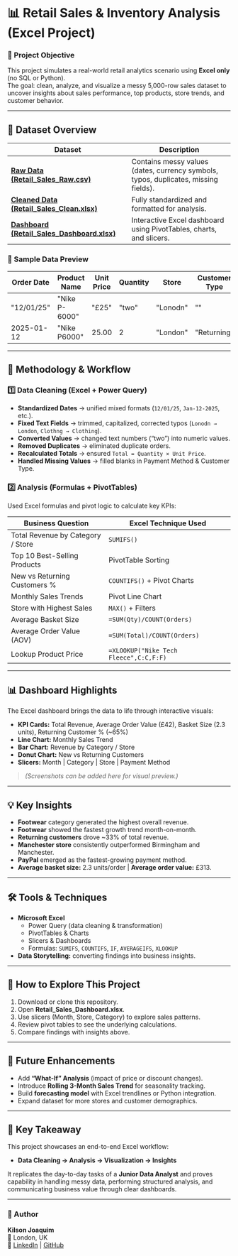 # 📊 Retail Sales & Inventory Analysis (Excel Project)

### 🧩 Project Objective
This project simulates a real-world retail analytics scenario using **Excel only** (no SQL or Python).  
The goal: clean, analyze, and visualize a messy 5,000-row sales dataset to uncover insights about sales performance, top products, store trends, and customer behavior.

---

## 📂 Dataset Overview
| Dataset | Description |
|----------|--------------|
| [**Raw Data (Retail_Sales_Raw.csv)**](https://github.com/KilsonJ/Retail_Sales_project/blob/main/Raw%20Data%20(Retail_Sales_Raw.csv)) | Contains messy values (dates, currency symbols, typos, duplicates, missing fields). |
| [**Cleaned Data (Retail_Sales_Clean.xlsx)**](https://github.com/KilsonJ/Retail_Sales_project/blob/main/Clean%20Data%20(Retail_Sales_Clean.xlsx)) | Fully standardized and formatted for analysis. |
| [**Dashboard (Retail_Sales_Dashboard.xlsx)**](https://github.com/KilsonJ/Retail_Sales_project/blob/main/Dashboard%20(Retail_Sales_Dashboard.xlsx)) | Interactive Excel dashboard using PivotTables, charts, and slicers. |

### 🧾 Sample Data Preview

| Order Date | Product Name  | Unit Price | Quantity | Store    | Customer Type |
|-------------|----------------|-------------|-----------|-----------|----------------|
| "12/01/25" | "Nike P-6000" | "£25" | "two" | "Lonodn" | "" |
| 2025-01-12 | "Nike P6000" | 25.00 | 2 | "London" | "Returning" |

---

## 🔄 Methodology & Workflow

### 1️⃣ Data Cleaning (Excel + Power Query)
- **Standardized Dates** → unified mixed formats (`12/01/25`, `Jan-12-2025`, etc.).
- **Fixed Text Fields** → trimmed, capitalized, corrected typos (`Lonodn → London`, `Clothng → Clothing`).
- **Converted Values** → changed text numbers (“two”) into numeric values.
- **Removed Duplicates** → eliminated duplicate orders.
- **Recalculated Totals** → ensured `Total = Quantity × Unit Price`.
- **Handled Missing Values** → filled blanks in Payment Method & Customer Type.

### 2️⃣ Analysis (Formulas + PivotTables)
Used Excel formulas and pivot logic to calculate key KPIs:

| Business Question | Excel Technique Used |
|--------------------|----------------------|
| Total Revenue by Category / Store | `SUMIFS()` |
| Top 10 Best-Selling Products | PivotTable Sorting |
| New vs Returning Customers % | `COUNTIFS()` + Pivot Charts |
| Monthly Sales Trends | Pivot Line Chart |
| Store with Highest Sales | `MAX()` + Filters |
| Average Basket Size | `=SUM(Qty)/COUNT(Orders)` |
| Average Order Value (AOV) | `=SUM(Total)/COUNT(Orders)` |
| Lookup Product Price | `=XLOOKUP("Nike Tech Fleece",C:C,F:F)` |

---

## 📊 Dashboard Highlights
The Excel dashboard brings the data to life through interactive visuals:

- **KPI Cards:** Total Revenue, Average Order Value (£42), Basket Size (2.3 units), Returning Customer % (~65%)
- **Line Chart:** Monthly Sales Trend
- **Bar Chart:** Revenue by Category / Store
- **Donut Chart:** New vs Returning Customers
- **Slicers:** Month | Category | Store | Payment Method

> *(Screenshots can be added here for visual preview.)*

---

## 💡 Key Insights
- **Footwear** category generated the highest overall revenue.  
- **Footwear** showed the fastest growth trend month-on-month.  
- **Returning customers** drove ~33% of total revenue.  
- **Manchester store** consistently outperformed Birmingham and Manchester.  
- **PayPal** emerged as the fastest-growing payment method.  
- **Average basket size:** 2.3 units/order | **Average order value:** £313.

---

## 🛠 Tools & Techniques
- **Microsoft Excel**
  - Power Query (data cleaning & transformation)
  - PivotTables & Charts
  - Slicers & Dashboards
  - Formulas: `SUMIFS`, `COUNTIFS`, `IF`, `AVERAGEIFS`, `XLOOKUP`
- **Data Storytelling:** converting findings into business insights.

---

## 🚀 How to Explore This Project
1. Download or clone this repository.
2. Open **Retail_Sales_Dashboard.xlsx**.
3. Use slicers (Month, Store, Category) to explore sales patterns.
4. Review pivot tables to see the underlying calculations.
5. Compare findings with insights above.

---

## 🔮 Future Enhancements
- Add **“What-If” Analysis** (impact of price or discount changes).
- Introduce **Rolling 3-Month Sales Trend** for seasonality tracking.
- Build **forecasting model** with Excel trendlines or Python integration.
- Expand dataset for more stores and customer demographics.

---

## 🧠 Key Takeaway
This project showcases an end-to-end Excel workflow:
- **Data Cleaning → Analysis → Visualization → Insights**

It replicates the day-to-day tasks of a **Junior Data Analyst** and proves capability in handling messy data, performing structured analysis, and communicating business value through clear dashboards.

---

### 👤 Author
**Kilson Joaquim**  
📍 London, UK  
🔗 [LinkedIn](https://www.linkedin.com/in/kilsonjoaquim/) | [GitHub](https://github.com/KilsonJ)
